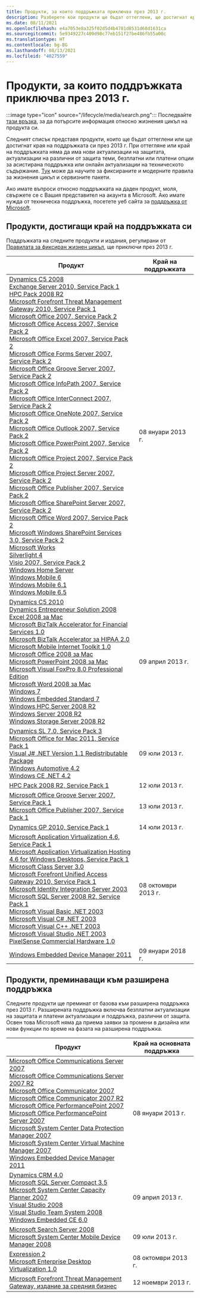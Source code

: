 ```yaml
---
title: Продукти, за които поддръжката приключва през 2013 г.
description: Разберете кои продукти ще бъдат оттеглени, ще достигнат края на поддръжката си или ще преминат от базова към разширена поддръжка през 2013 г.
ms.date: 08/11/2021
ms.openlocfilehash: e4a7053e8a325f02d5d4b4781d8531d68d1631ca
ms.sourcegitcommit: 5e9349227c409d98c77eb151f27be486fb55a00c
ms.translationtype: HT
ms.contentlocale: bg-BG
ms.lasthandoff: 08/13/2021
ms.locfileid: "4027559"
---
```

# <a name="products-ending-support-in-2013"></a>Продукти, за които поддръжката приключва през 2013 г.

:::image type="icon" source="/lifecycle/media/search.png":::
Последвайте [тази връзка](/lifecycle/products/), за да потърсите информация относно жизнения цикъл на продукта си.

Следният списък представя продукти, които ще бъдат оттеглени или ще достигнат края на поддръжката си през 2013 г. При оттегляне или край на поддръжката няма да има нови актуализации на защитата, актуализации на различни от защита теми, безплатни или платени опции за асистирана поддръжка или онлайн актуализации на техническото съдържание. [Тук](/lifecycle/overview/product-end-of-support-overview) може да научите за фиксираните и модерните правила за жизнения цикъл и сервизните пакети.

Ако имате въпроси относно поддръжката на даден продукт, моля, свържете се с Вашия представител на акаунта в Microsoft. Ако имате нужда от техническа поддръжка, посетете уеб сайта за [поддръжка от Microsoft](https://support.microsoft.com/contactus/?ws=support).





## <a name="products-reaching-end-of-support"></a>Продукти, достигащи край на поддръжката си

Поддръжката на следните продукти и издания, регулирани от [Правилата за фиксиран жизнен цикъл](/lifecycle/policies/fixed), ще приключи през 2013 г.

| Продукт | Край на поддръжката |
| --- | --- |
| [Dynamics C5 2008](/lifecycle/products/dynamics-c5-2008?branch=live)<br>[Exchange Server 2010, Service Pack 1](/lifecycle/products/exchange-server-2010?branch=live)<br>[HPC Pack 2008 R2](/lifecycle/products/hpc-pack-2008-r2?branch=live)<br>[Microsoft Forefront Threat Management Gateway 2010, Service Pack 1](/lifecycle/products/microsoft-forefront-threat-management-gateway-2010?branch=live)<br>[Microsoft Office 2007, Service Pack 2](/lifecycle/products/microsoft-office-2007?branch=live)<br>[Microsoft Office Access 2007, Service Pack 2](/lifecycle/products/microsoft-office-access-2007?branch=live)<br>[Microsoft Office Excel 2007, Service Pack 2](/lifecycle/products/microsoft-office-excel-2007?branch=live)<br>[Microsoft Office Forms Server 2007, Service Pack 2](/lifecycle/products/microsoft-office-forms-server-2007?branch=live)<br>[Microsoft Office Groove Server 2007, Service Pack 2](/lifecycle/products/microsoft-office-groove-server-2007?branch=live)<br>[Microsoft Office InfoPath 2007, Service Pack 2](/lifecycle/products/microsoft-office-infopath-2007?branch=live)<br>[Microsoft Office InterConnect 2007, Service Pack 2](/lifecycle/products/microsoft-office-interconnect-2007?branch=live)<br>[Microsoft Office OneNote 2007, Service Pack 2](/lifecycle/products/microsoft-office-onenote-2007?branch=live)<br>[Microsoft Office Outlook 2007, Service Pack 2](/lifecycle/products/microsoft-office-outlook-2007?branch=live)<br>[Microsoft Office PowerPoint 2007, Service Pack 2](/lifecycle/products/microsoft-office-powerpoint-2007?branch=live)<br>[Microsoft Office Project 2007, Service Pack 2](/lifecycle/products/microsoft-office-project-2007?branch=live)<br>[Microsoft Office Project Server 2007, Service Pack 2](/lifecycle/products/microsoft-office-project-server-2007?branch=live)<br>[Microsoft Office Publisher 2007, Service Pack 2](/lifecycle/products/microsoft-office-publisher-2007?branch=live)<br>[Microsoft Office SharePoint Server 2007, Service Pack 2](/lifecycle/products/microsoft-office-sharepoint-server-2007?branch=live)<br>[Microsoft Office Word 2007, Service Pack 2](/lifecycle/products/microsoft-office-word-2007?branch=live)<br>[Microsoft Windows SharePoint Services 3.0, Service Pack 2](/lifecycle/products/microsoft-windows-sharepoint-services-30?branch=live)<br>[Microsoft Works](/lifecycle/products/microsoft-works?branch=live)<br>[Silverlight 4](/lifecycle/products/silverlight-4?branch=live)<br>[Visio 2007, Service Pack 2](/lifecycle/products/visio-2007?branch=live)<br>[Windows Home Server](/lifecycle/products/windows-home-server?branch=live)<br>[Windows Mobile 6](/lifecycle/products/windows-mobile-6?branch=live)<br>[Windows Mobile 6.1](/lifecycle/products/windows-mobile-61?branch=live)<br>[Windows Mobile 6.5](/lifecycle/products/windows-mobile-65?branch=live)<br> | 08 януари 2013 г. |
| [Dynamics C5 2010](/lifecycle/products/dynamics-c5-2010?branch=live)<br>[Dynamics Entrepreneur Solution 2008](/lifecycle/products/dynamics-entrepreneur-solution-2008?branch=live)<br>[Excel 2008 за Mac](/lifecycle/products/excel-2008-for-mac?branch=live)<br>[Microsoft BizTalk Accelerator for Financial Services 1.0](/lifecycle/products/microsoft-biztalk-accelerator-for-financial-services-10?branch=live)<br>[Microsoft BizTalk Accelerator за HIPAA 2.0](/lifecycle/products/microsoft-biztalk-accelerator-for-hipaa-20?branch=live)<br>[Microsoft Mobile Internet Toolkit 1.0](/lifecycle/products/microsoft-mobile-internet-toolkit-10?branch=live)<br>[Microsoft Office 2008 за Mac](/lifecycle/products/microsoft-office-2008-for-mac?branch=live)<br>[Microsoft PowerPoint 2008 за Mac](/lifecycle/products/microsoft-powerpoint-2008-for-mac?branch=live)<br>[Microsoft Visual FoxPro 8.0 Professional Edition](/lifecycle/products/microsoft-visual-foxpro-80-professional-edition?branch=live)<br>[Microsoft Word 2008 за Mac](/lifecycle/products/microsoft-word-2008-for-mac?branch=live)<br>[Windows 7](/lifecycle/products/windows-7?branch=live)<br>[Windows Embedded Standard 7](/lifecycle/products/windows-embedded-standard-7?branch=live)<br>[Windows HPC Server 2008 R2](/lifecycle/products/windows-hpc-server-2008-r2?branch=live)<br>[Windows Server 2008 R2](/lifecycle/products/windows-server-2008-r2?branch=live)<br>[Windows Storage Server 2008 R2](/lifecycle/products/windows-storage-server-2008-r2?branch=live)<br> | 09 април 2013 г. |
| [Dynamics SL 7.0, Service Pack 3](/lifecycle/products/dynamics-sl-70?branch=live)<br>[Microsoft Office for Mac 2011, Service Pack 1](/lifecycle/products/microsoft-office-for-mac-2011?branch=live)<br>[Visual J# .NET Version 1.1 Redistributable Package](/lifecycle/products/visual-j-net-version-11-redistributable-package?branch=live)<br>[Windows Automotive 4.2](/lifecycle/products/windows-automotive-42?branch=live)<br>[Windows CE .NET 4.2](/lifecycle/products/windows-ce-net-42?branch=live)<br> | 09 юли 2013 г. |
| [HPC Pack 2008 R2, Service Pack 1](/lifecycle/products/hpc-pack-2008-r2?branch=live)<br> | 12 юли 2013 г. |
| [Microsoft Office Groove Server 2007, Service Pack 1](/lifecycle/products/microsoft-office-groove-server-2007?branch=live)<br>[Microsoft Office Publisher 2007, Service Pack 1](/lifecycle/products/microsoft-office-publisher-2007?branch=live)<br> | 13 юли 2013 г. |
| [Dynamics GP 2010, Service Pack 1](/lifecycle/products/dynamics-gp-2010?branch=live)<br> | 14 юли 2013 г. |
| [Microsoft Application Virtualization 4.6, Service Pack 1](/lifecycle/products/microsoft-application-virtualization-46?branch=live)<br>[Microsoft Application Virtualization Hosting 4.6 for Windows Desktops, Service Pack 1](/lifecycle/products/microsoft-application-virtualization-hosting-46?branch=live)<br>[Microsoft Class Server 3.0](/lifecycle/products/microsoft-class-server-30?branch=live)<br>[Microsoft Forefront Unified Access Gateway 2010, Service Pack 1](/lifecycle/products/microsoft-forefront-unified-access-gateway-2010?branch=live)<br>[Microsoft Identity Integration Server 2003](/lifecycle/products/microsoft-identity-integration-server-2003?branch=live)<br>[Microsoft SQL Server 2008 R2, Service Pack 1](/lifecycle/products/microsoft-sql-server-2008-r2?branch=live)<br>[Microsoft Visual Basic .NET 2003](/lifecycle/products/microsoft-visual-basic-net-2003?branch=live)<br>[Microsoft Visual C# .NET 2003](/lifecycle/products/microsoft-visual-c-net-2003?branch=live)<br>[Microsoft Visual C++ .NET 2003](/lifecycle/products/microsoft-visual-c-net-2003538889574?branch=live)<br>[Microsoft Visual Studio .NET 2003](/lifecycle/products/microsoft-visual-studio-net-2003?branch=live)<br>[PixelSense Commercial Hardware 1.0](/lifecycle/products/pixelsense-commercial-hardware-10?branch=live)<br> | 08 октомври 2013 г. |
| [Windows Embedded Device Manager 2011](/lifecycle/products/windows-embedded-device-manager-2011?branch=live)<br> | 09 януари 2018 г. |


## <a name="products-moving-to-extended-support"></a>Продукти, преминаващи към разширена поддръжка

Следните продукти ще преминат от базова към разширена поддръжка през 2013 г. Разширената поддръжка включва безплатни актуализации на защитата и платени актуализации и поддръжка, различни от защита. Освен това Microsoft няма да приема заявки за промени в дизайна или нови функции по време на фазата на разширена поддръжка.

| Продукт | Край на основната поддръжка |
| --- | --- |
| [Microsoft Office Communications Server 2007](/lifecycle/products/microsoft-office-communications-server-2007?branch=live)<br>[Microsoft Office Communications Server 2007 R2](/lifecycle/products/microsoft-office-communications-server-2007-r2?branch=live)<br>[Microsoft Office Communicator 2007](/lifecycle/products/microsoft-office-communicator-2007?branch=live)<br>[Microsoft Office Communicator 2007 R2](/lifecycle/products/microsoft-office-communicator-2007-r2?branch=live)<br>[Microsoft Office PerformancePoint 2007](/lifecycle/products/microsoft-office-performancepoint-2007?branch=live)<br>[Microsoft Office PerformancePoint Server 2007](/lifecycle/products/microsoft-office-performancepoint-server-2007?branch=live)<br>[Microsoft System Center Data Protection Manager 2007](/lifecycle/products/microsoft-system-center-data-protection-manager-2007?branch=live)<br>[Microsoft System Center Virtual Machine Manager 2007](/lifecycle/products/microsoft-system-center-virtual-machine-manager-2007?branch=live)<br>[Windows Embedded Device Manager 2011](/lifecycle/products/windows-embedded-device-manager-2011?branch=live)<br> | 08 януари 2013 г. |
| [Dynamics CRM 4.0](/lifecycle/products/dynamics-crm-40?branch=live)<br>[Microsoft SQL Server Compact 3.5](/lifecycle/products/microsoft-sql-server-compact-35?branch=live)<br>[Microsoft System Center Capacity Planner 2007](/lifecycle/products/microsoft-system-center-capacity-planner-2007?branch=live)<br>[Visual Studio 2008](/lifecycle/products/visual-studio-2008?branch=live)<br>[Visual Studio Team System 2008](/lifecycle/products/visual-studio-team-system-2008?branch=live)<br>[Windows Embedded CE 6.0](/lifecycle/products/windows-embedded-ce-60?branch=live)<br> | 09 април 2013 г. |
| [Microsoft Search Server 2008](/lifecycle/products/microsoft-search-server-2008?branch=live)<br>[Microsoft System Center Mobile Device Manager 2008](/lifecycle/products/microsoft-system-center-mobile-device-manager-2008?branch=live)<br> | 09 юли 2013 г. |
| [Expression 2](/lifecycle/products/expression-blend-2?branch=live)<br>[Microsoft Enterprise Desktop Virtualization 1.0](/lifecycle/products/microsoft-enterprise-desktop-virtualization-10?branch=live)<br> | 08 октомври 2013 г. |
| [Microsoft Forefront Threat Management Gateway, издание за средния бизнес](/lifecycle/products/microsoft-forefront-threat-management-gateway-medium-business-edition?branch=live)<br> | 12 ноември 2013 г. |

